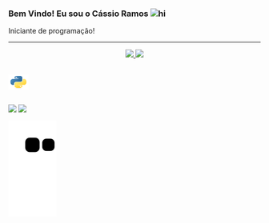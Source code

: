 ### Bem Vindo! Eu sou o Cássio Ramos <img src="https://user-images.githubusercontent.com/1303154/88677602-1635ba80-d120-11ea-84d8-d263ba5fc3c0.gif" width="26px" alt="hi">

Iniciante de programação!

---
<div>
<p align="center">
  <a href="https://beacons.ai/cassioramos">
  <img src ="https://github-readme-stats-hephaest.vercel.app/api?username=Cassio-Ramos&hide=issues&count_private=true&hide_border=true&show_icons=true&theme=transblue">
  <img src ="https://github-readme-stats-hephaest.vercel.app/api/top-langs/?username=Cassio-Ramos&layout=compact&hide_border=true&langs_count=10&hide=jupyter%20notebook,html,css,digital%20command%20language,shell,c,matlab,erlang,python,java&hide_border=true&theme=transblue&count_private=true&exclude_repo=skshapelet">
<div>
  
<div style="display: inline_block"><br>
  <img align="center" alt="Rafa-Python" height="30" width="40" src="https://raw.githubusercontent.com/devicons/devicon/master/icons/python/python-original.svg">
<div> 
  
##
  
<div>
  <a href = "mailto:cassio.ramos12@hotmail.com"><img src="https://img.shields.io/badge/Microsoft_Outlook-%23333?style=for-the-badge&logo=microsoft-outlook&logoColor=white" target="_blank"></a>
  <a href="https://www.linkedin.com/in/c%C3%A1ssio-ramos-guimar%C3%A3es/" target="_blank"><img src="https://img.shields.io/badge/-LinkedIn-%230077B5?style=for-the-badge&logo=linkedin&logoColor=white" target="_blank">
</a>
  
  ![Snake animation](https://github.com/Cassio-Ramos/Cassio-Ramos/blob/output/github-contribution-grid-snake.svg)
